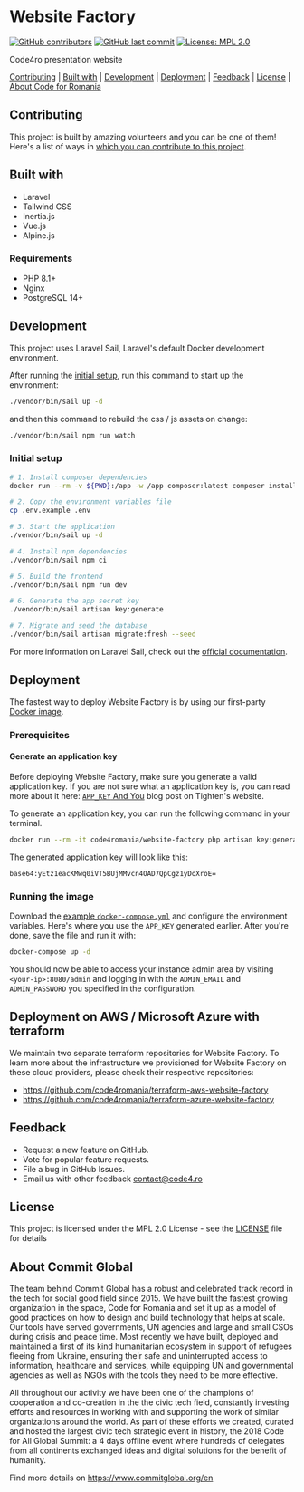 # Website Factory

[![GitHub contributors](https://img.shields.io/github/contributors/code4romania/website-factory.svg?style=for-the-badge)](https://github.com/code4romania/website-factory/graphs/contributors) [![GitHub last commit](https://img.shields.io/github/last-commit/code4romania/website-factory.svg?style=for-the-badge)](https://github.com/code4romania/website-factory/commits/master) [![License: MPL 2.0](https://img.shields.io/badge/license-MPL%202.0-brightgreen.svg?style=for-the-badge)](https://opensource.org/licenses/MPL-2.0)

Code4ro presentation website

[Contributing](#contributing) | [Built with](#built-with) | [Development](#development) | [Deployment](#deployment) | [Feedback](#feedback) | [License](#license) | [About Code for Romania](#about-code-for-romania)

## Contributing

This project is built by amazing volunteers and you can be one of them! Here's a list of ways in [which you can contribute to this project](https://github.com/code4romania/.github/blob/main/CONTRIBUTING.md).

## Built with
-   Laravel
-   Tailwind CSS
-   Inertia.js
-   Vue.js
-   Alpine.js

### Requirements
-   PHP 8.1+
-   Nginx
-   PostgreSQL 14+

## Development
This project uses Laravel Sail, Laravel's default Docker development environment.

After running the [initial setup](#initial-setup), run this command to start up the environment:
```sh
./vendor/bin/sail up -d
```

and then this command to rebuild the css / js assets on change:

```sh
./vendor/bin/sail npm run watch
```

### Initial setup

```sh
# 1. Install composer dependencies
docker run --rm -v ${PWD}:/app -w /app composer:latest composer install --ignore-platform-reqs --no-scripts --no-interaction --prefer-dist --optimize-autoloader

# 2. Copy the environment variables file
cp .env.example .env

# 3. Start the application
./vendor/bin/sail up -d

# 4. Install npm dependencies
./vendor/bin/sail npm ci

# 5. Build the frontend
./vendor/bin/sail npm run dev

# 6. Generate the app secret key
./vendor/bin/sail artisan key:generate

# 7. Migrate and seed the database
./vendor/bin/sail artisan migrate:fresh --seed
```

For more information on Laravel Sail, check out the [official documentation](https://laravel.com/docs/9.x/sail).

## Deployment

The fastest way to deploy Website Factory is by using our first-party [Docker image](https://hub.docker.com/r/code4romania/website-factory).

### Prerequisites

#### Generate an application key

Before deploying Website Factory, make sure you generate a valid application key. If you are not sure what an application key is, you can read more about it here: [`APP_KEY` And You](https://tighten.com/blog/app-key-and-you/) blog post on Tighten's website.

To generate an application key, you can run the following command in your terminal.

```sh
docker run --rm -it code4romania/website-factory php artisan key:generate --show
```

The generated application key will look like this:

```
base64:yEtz1eacKMwq0iVT5BUjMMvcn4OAD7QpCgz1yDoXroE=
```

### Running the image

Download the [example `docker-compose.yml`](docs/examples/docker-compose.yml) and configure the environment variables. Here's where you use the `APP_KEY` generated earlier. After you're done, save the file and run it with:

```sh
docker-compose up -d
```

You should now be able to access your instance admin area by visiting `<your-ip>:8080/admin` and logging in with the `ADMIN_EMAIL` and `ADMIN_PASSWORD` you specified in the configuration.


## Deployment on AWS / Microsoft Azure with terraform

We maintain two separate terraform repositories for Website Factory. To learn more about the infrastructure we provisioned for Website Factory on these cloud providers, please check their respective repositories:
- https://github.com/code4romania/terraform-aws-website-factory
- https://github.com/code4romania/terraform-azure-website-factory


## Feedback

-   Request a new feature on GitHub.
-   Vote for popular feature requests.
-   File a bug in GitHub Issues.
-   Email us with other feedback contact@code4.ro

## License

This project is licensed under the MPL 2.0 License - see the [LICENSE](LICENSE) file for details

## About Commit Global

The team behind Commit Global has a robust and celebrated track record in the tech for social good field since 2015. We have built the fastest growing organization in the space, Code for Romania and set it up as a model of good practices on how to design and build technology that helps at scale. Our tools have served governments, UN agencies and large and small CSOs during crisis and peace time. Most recently we have built, deployed and maintained a first of its kind humanitarian ecosystem in support of refugees fleeing from Ukraine, ensuring their safe and uninterrupted access to information, healthcare and services, while equipping UN and governmental agencies as well as NGOs with the tools they need to be more effective.

All throughout our activity we have been one of the champions of cooperation and co-creation in the the civic tech field, constantly investing efforts and resources in working with and supporting the work of similar organizations around the world. As part of these efforts we created, curated and hosted the largest civic tech strategic event in history, the 2018 Code for All Global Summit: a 4 days offline event where hundreds of delegates from all continents exchanged ideas and digital solutions for the benefit of humanity.

Find more details on https://www.commitglobal.org/en
